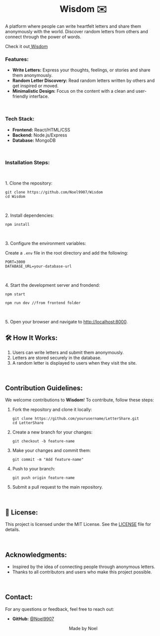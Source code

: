 <h1 align="center" id="title">Wisdom ✉️</h1>

<p id="description">A platform where people can write heartfelt letters and share them anonymously with the world. Discover random letters from others and connect through the power of words.</p>Check it out<a href="https://inferis.me/"> Wisdom</a>

<h3> Features:</h3>

<ul>
  <li><b>Write Letters:</b> Express your thoughts, feelings, or stories and share them anonymously.</li>
  <li><b>Random Letter Discovery:</b> Read random letters written by others and get inspired or moved.</li>
  <li><b>Minimalistic Design:</b> Focus on the content with a clean and user-friendly interface.</li>
</ul>
<br>
<h3> Tech Stack:</h3>

<ul>
  <li><b>Frontend:</b> React/HTML/CSS</li>
  <li><b>Backend:</b> Node.js/Express</li>
  <li><b>Database:</b> MongoDB</li>
</ul>
<br>
<h3> Installation Steps:</h3>
<br>
<p>1. Clone the repository:</p>
<pre><code>git clone https://github.com/Noel9907/Wisdom
cd Wisdom
</code></pre>
<br>
<p>2. Install dependencies:</p>

<pre><code>npm install
</code></pre>
<br>
<p>3. Configure the environment variables:</p>
<p>Create a <code>.env</code> file in the root directory and add the following:</p>

<pre><code>PORT=3000
DATABASE_URL=your-database-url
</code></pre>
<br>
<p>4. Start the development server and frondend:</p>

<pre><code>npm start
</code></pre>
<pre><code>npm run dev //from frontend folder
</code></pre>
<br>
<p>5. Open your browser and navigate to <a href="http://localhost:8000">http://localhost:8000</a>.</p>

<h2>🛠️ How It Works:</h2>

<ol>
  <li>Users can write letters and submit them anonymously.</li>
  <li>Letters are stored securely in the database.</li>
  <li>A random letter is displayed to users when they visit the site.</li>
</ol>
<br>
<h2>Contribution Guidelines:</h2>

<p>We welcome contributions to <b>Wisdom</b>! To contribute, follow these steps:</p>

<ol>
  <li>Fork the repository and clone it locally:</li>
  <pre><code>git clone https://github.com/yourusername/LetterShare.git
cd LetterShare
</code></pre>

  <li>Create a new branch for your changes:</li>
  <pre><code>git checkout -b feature-name
</code></pre>

  <li>Make your changes and commit them:</li>
  <pre><code>git commit -m "Add feature-name"
</code></pre>

  <li>Push to your branch:</li>
  <pre><code>git push origin feature-name
</code></pre>

  <li>Submit a pull request to the main repository.</li>
</ol>
<br>
<h2>📜 License:</h2>

<p>This project is licensed under the MIT License. See the <a href="LICENSE">LICENSE</a> file for details.</p>
<br>
<h2>Acknowledgments:</h2>

<ul>
  <li>Inspired by the idea of connecting people through anonymous letters.</li>
  <li>Thanks to all contributors and users who make this project possible.</li>
</ul>
<br>
<h2>Contact:</h2>

<p>For any questions or feedback, feel free to reach out:</p>

<ul>
  
  <li><b>GitHub:</b> <a href="https://github.com/Noel9907">@Noel9907</a></li>
</ul>

<p align="center">Made  by Noel</p>
